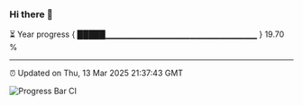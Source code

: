 ### Hi there 👋

⏳ Year progress { █████▁▁▁▁▁▁▁▁▁▁▁▁▁▁▁▁▁▁▁▁▁▁▁▁▁ } 19.70 %

---

⏰ Updated on Thu, 13 Mar 2025 21:37:43 GMT

![Progress Bar CI](https://github.com/IshwaranRudhara/GIT-ACTION/workflows/Progress%20Bar%20CI/badge.svg)
